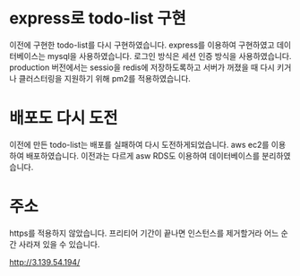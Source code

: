 # express로 todo-list 구현

이전에 구현한 todo-list를 다시 구현하였습니다. express를 이용하여 구현하였고 데이터베이스는 mysql을 사용하였습니다. 로그인 방식은 세션 인증 방식을 사용하였습니다. production 버전에서는 sessio을 redis에 저장하도록하고 서버가 꺼졌을 때 다시 키거나 클러스터링을 지원하기 위해 pm2를 적용하였습니다.

# 배포도 다시 도전
이전에 만든 todo-list는 배포를 실패하여 다시 도전하게되었습니다. aws ec2를 이용하여 배포하였습니다. 이전과는 다르게 asw RDS도 이용하여 데이터베이스를 분리하였습니다.

# 주소
https를 적용하지 않았습니다. 프리티어 기간이 끝나면 인스턴스를 제거할거라 어느 순간 사라져 있을 수 있습니다.

http://3.139.54.194/

